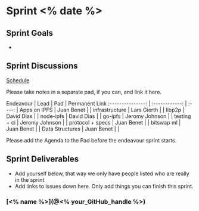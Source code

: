 # Sprint <% date %>

## Sprint Goals

- 

## Sprint Discussions

[Schedule](https://github.com/ipfs/pm#sprint-discussion-schedule)

Please take notes in a separate pad, if you can, and link it here.

Endeavour         | Lead           | Pad    | Permanent Link
:---------------: | :------------: | :----: |
Apps on IPFS      | Juan Benet     |        |
infrastructure    | Lars Gierth    |        |
libp2p            | David Dias     |        |
node-ipfs         | David Dias     |        |
go-ipfs           | Jeromy Johnson |        |
testing + ci      | Jeromy Johnson |        |
protocol + specs  | Juan Benet     |        |
bitswap ml        | Juan Benet     |        |
Data Structures   | Juan Benet     |        |

Please add the Agenda to the Pad before the endeavour sprint starts.

## Sprint Deliverables

- Add yourself below, that way we only have people listed who are really in the sprint
- Add links to issues down here. Only add things you can finish this sprint.

### [<% name %>](@<% your_GitHub_handle %>)
